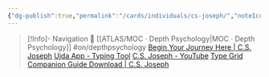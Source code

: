 ```yaml
---
{"dg-publish":true,"permalink":"/cards/individuals/cs-joseph/","noteIcon":"","created":"2023-01-29T18:56:34.797+01:00","updated":"2023-04-20T23:03:43.463+02:00"}
---
```


> [!Info]- Navigation 💠
> [[ATLAS/MOC · Depth Psychology\|MOC · Depth Psychology]]  #on/depthpsychology 
> [Begin Your Journey Here | C.S. Joseph](https://csjoseph.life/) 
> [Ujda App - Typing Tool](https://www.udja.app/#/) 
> [C.S. Joseph - YouTube](https://www.youtube.com/@CSJoseph) 
> [Type Grid Companion Guide Download | C.S. Joseph](https://csjoseph.life/type-grid-companion-guide-download/)


